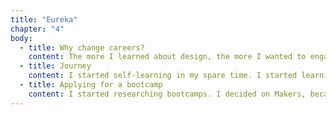 ```yaml
---
title: "Eureka"
chapter: "4"
body:
  - title: Why change careers?
    content: The more I learned about design, the more I wanted to engage in critical issues with design. I realised that the best way to do this was through combining design with software technology.
  - title: Journey
    content: I started self-learning in my spare time. I started learning Python, and doing online courses. I quickly became obsessed with coding and even found myself dreaming in code. After 6 months I decided to make the big change….
  - title: Applying for a bootcamp
    content: I started researching bootcamps. I decided on Makers, because I resonated with their pedagogical approach of self-learning and colloboration. In order to be accepted I needed to learn Ruby. I found there was a lot of cross-over between Python so it was quite easy to learn. I was very excited when I learnt I was accepted. It was actually going to happen… I was going to become a software developer!
---
```

